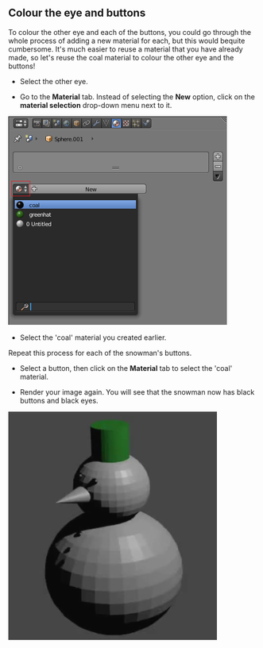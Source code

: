 ## Colour the eye and buttons

To colour the other eye and each of the buttons, you could go through the whole process of adding a new material for each, but this would bequite cumbersome. It's much easier to reuse a material that you have already made, so let's reuse the coal material to colour the other eye and the buttons!

+ Select the other eye.

+ Go to the **Material** tab. Instead of selecting the **New** option, click on the **material selection** drop-down menu next to it.

![Reselect the material](images/blender-sphere-material-reselect.png)

+ Select the 'coal' material you created earlier.

Repeat this process for each of the snowman's buttons.

+ Select a button, then click on the **Material** tab to select the 'coal' material.

+ Render your image again. You will see that the snowman now has black buttons and black eyes.

![Snowman with black buttons](images/blender-snowman-black-buttons.png)
